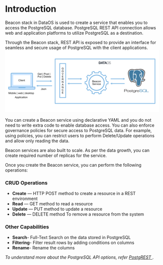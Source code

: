 # Introduction

Beacon stack in DataOS is used to create a service that enables you to access the PostgreSQL database. PostgreSQL REST API connection allows web and application platforms to utilize PostgreSQL as a destination. 

Through the Beacon stack, REST API is exposed to provide an interface for seamless and secure usage of PostgreSQL with the client applications.
![Image](./images/beacon.png)

You can create a Beacon service using declarative YAML and you do not need to write extra code to enable database access. You can also   enforce governance policies for secure access to PostgreSQL data. For example, using policies, you can restrict users to perform Delete/Update operations and allow only reading the data. 

Beacon services are also built to scale. As per the data growth, you can create required number of replicas for the service.

Once you create the Beacon service, you can perform the following operations:

### CRUD Operations

- **Create** — HTTP POST method to create a resource in a REST environment 
- **Read** — GET method to read a resource
- **Update** — PUT method to update a resource 
- **Delete** — DELETE method To remove a resource from the system 

### Other Capabilities
- **Search**- Full-Text Search on the data stored in PostgreSQL
- **Filtering**- Filter result rows by adding conditions on columns
- **Rename**- Rename the columns 

*To understand more about the PostgreSQL API options, refer <a href="https://postgrest.org/en/stable/api.html" target="_blank">PostgREST </a>*.


